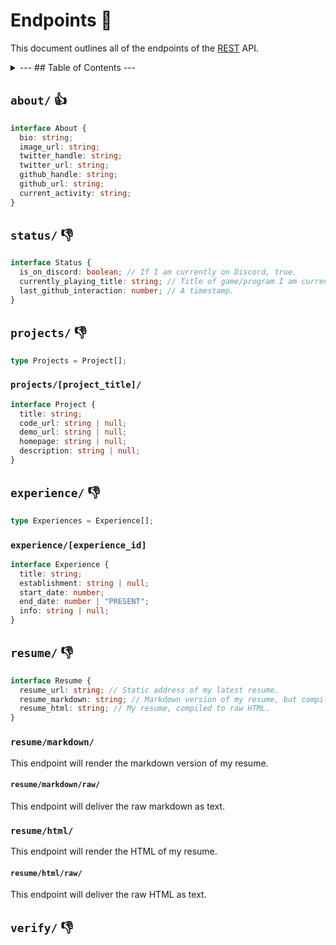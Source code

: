 # Endpoints 🎁

This document outlines all of the endpoints of the [REST](https://developer.mozilla.org/en-US/docs/Glossary/REST) API.

<details>
  <summary>
    ---
    ## Table of Contents
    ---
  </summary>
  ---
  - [`about/`](#about-)
  - [`status/`](#status-)
  - [`projects/`](#projects-)
  - [`experience/](#experience-)
  - [`resume/`](#resume-)
  - [`verify/`](#verify-)
  ---
</details>
  

## `about/` 👍

```ts
interface About {
  bio: string;
  image_url: string;
  twitter_handle: string;
  twitter_url: string;
  github_handle: string;
  github_url: string;
  current_activity: string;
}
```

## `status/` 👎

```ts
interface Status {
  is_on_discord: boolean; // If I am currently on Discord, true.
  currently_playing_title: string; // Title of game/program I am currently on.
  last_github_interaction: number; // A timestamp.
}
```

## `projects/` 👎

```ts
type Projects = Project[];
```

### `projects/[project_title]/`

```ts
interface Project {
  title: string;
  code_url: string | null;
  demo_url: string | null;
  homepage: string | null;
  description: string | null;
}
```

## `experience/` 👎

```ts
type Experiences = Experience[];
```

### `experience/[experience_id]`

```ts
interface Experience {
  title: string;
  establishment: string | null;
  start_date: number;
  end_date: number | "PRESENT";
  info: string | null;
}
```

## `resume/` 👎

```ts
interface Resume {
  resume_url: string; // Static address of my latest resume.
  resume_markdown: string; // Markdown version of my resume, but compiled to raw HTML.
  resume_html: string; // My resume, compiled to raw HTML.
}
```

### `resume/markdown/`

This endpoint will render the markdown version of my resume.

#### `resume/markdown/raw/`

This endpoint will deliver the raw markdown as text.

### `resume/html/`

This endpoint will render the HTML of my resume.

#### `resume/html/raw/`

This endpoint will deliver the raw HTML as text.

## `verify/` 👎
